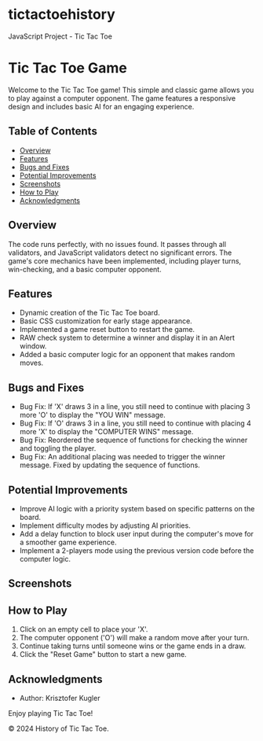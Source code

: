 # tictactoehistory
JavaScript Project - Tic Tac Toe
# Tic Tac Toe Game

Welcome to the Tic Tac Toe game! This simple and classic game allows you to play against a computer opponent. The game features a responsive design and includes basic AI for an engaging experience.

## Table of Contents
- [Overview](#overview)
- [Features](#features)
- [Bugs and Fixes](#bugs-and-fixes)
- [Potential Improvements](#potential-improvements)
- [Screenshots](#screenshots)
- [How to Play](#how-to-play)
- [Acknowledgments](#acknowledgments)

## Overview

The code runs perfectly, with no issues found.
It passes through all validators, and JavaScript validators detect no significant errors. 
The game's core mechanics have been implemented, including player turns, win-checking, and a basic computer opponent.

## Features

- Dynamic creation of the Tic Tac Toe board.
- Basic CSS customization for early stage appearance.
- Implemented a game reset button to restart the game.
- RAW check system to determine a winner and display it in an Alert window.
- Added a basic computer logic for an opponent that makes random moves.

## Bugs and Fixes

- Bug Fix: If 'X' draws 3 in a line, you still need to continue with placing 3 more 'O' to display the "YOU WIN" message.
- Bug Fix: If 'O' draws 3 in a line, you still need to continue with placing 4 more 'X' to display the "COMPUTER WINS" message.
- Bug Fix: Reordered the sequence of functions for checking the winner and toggling the player.
- Bug Fix: An additional placing was needed to trigger the winner message. Fixed by updating the sequence of functions.

## Potential Improvements

- Improve AI logic with a priority system based on specific patterns on the board.
- Implement difficulty modes by adjusting AI priorities.
- Add a delay function to block user input during the computer's move for a smoother game experience.
- Implement a 2-players mode using the previous version code before the computer logic.

## Screenshots



## How to Play

1. Click on an empty cell to place your 'X'.
2. The computer opponent ('O') will make a random move after your turn.
3. Continue taking turns until someone wins or the game ends in a draw.
4. Click the "Reset Game" button to start a new game.

## Acknowledgments

- Author: Krisztofer Kugler

Enjoy playing Tic Tac Toe!

© 2024 History of Tic Tac Toe.
